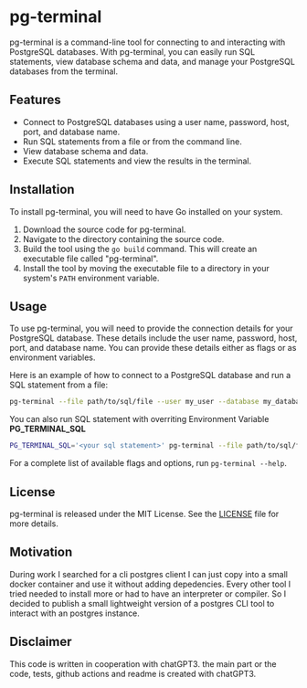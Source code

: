 # pg-terminal

pg-terminal is a command-line tool for connecting to and interacting with PostgreSQL databases. With pg-terminal, you can easily run SQL statements, view database schema and data, and manage your PostgreSQL databases from the terminal.

## Features

- Connect to PostgreSQL databases using a user name, password, host, port, and database name.
- Run SQL statements from a file or from the command line.
- View database schema and data.
- Execute SQL statements and view the results in the terminal.

## Installation

To install pg-terminal, you will need to have Go installed on your system.

1. Download the source code for pg-terminal.
2. Navigate to the directory containing the source code.
3. Build the tool using the `go build` command. This will create an executable file called "pg-terminal".
4. Install the tool by moving the executable file to a directory in your system's `PATH` environment variable.

## Usage

To use pg-terminal, you will need to provide the connection details for your PostgreSQL database. These details include the user name, password, host, port, and database name. You can provide these details either as flags or as environment variables.

Here is an example of how to connect to a PostgreSQL database and run a SQL statement from a file:
~~~ bash
pg-terminal --file path/to/sql/file --user my_user --database my_database --password my_password --port 5432 --ip 127.0.0.1
~~~

You can also run SQL statement with overriting Environment Variable **PG_TERMINAL_SQL**
~~~ bash
PG_TERMINAL_SQL='<your sql statement>' pg-terminal --file path/to/sql/file --user my_user --database my_database --password my_password --port 5432 --ip 127.0.0.1
~~~

For a complete list of available flags and options, run `pg-terminal --help`.

## License

pg-terminal is released under the MIT License. See the [LICENSE](LICENSE) file for more details.


## Motivation

During work I searched for a cli postgres client I can just copy into a small docker container and use it without adding depedencies. Every other tool I tried needed to install more or had to have an interpreter or compiler. So I decided to publish a small lightweight version of a postgres CLI tool to interact with an postgres instance. 

## Disclaimer
This code is written in cooperation with chatGPT3. the main part or the code, tests, github actions and readme is created with chatGPT3. 